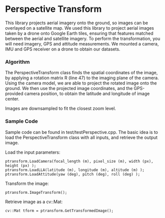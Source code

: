 # Perspective Transform

This library projects aerial imagery onto the ground, so images can be overlayed on a satellite map. We used this library to project aerial images taken by a drone onto Google Earth tiles, ensuring that features matched between the aerial and satellite imagery. To perform the transformation, you will need imagery, GPS and attitude measurements. We mounted a camera, IMU and GPS receiver on a drone to obtain our datasets.

### Algorithm

The PerspectiveTransform class finds the spatial coordinates of the image, by applying a rotation matrix R (line 47) to the imaging plane of the camera. Using the camera model, we are able to project the rotated image onto the ground. We then use the projected image coordinates, and the GPS-provided camera position, to obtain the latitude and longitude of image center.

Images are downsampled to fit the closest zoom level.


### Sample Code

Sample code can be found in test/testPerspective.cpp. The basic idea is to load the PerspectiveTransform class with all inputs, and retrieve the output image.


Load the input parameters:

    ptransform.LoadCamera(focal_length (m), pixel_size (m), width (px), height (px) );
    ptransform.LoadLLA(latitude (m), longitude (m), altitude (m) );
    ptransform.LoadAttitude(yaw (deg), pitch (deg), roll (deg) );

Transform the image:

    ptransform.ImageTransform();

Retrieve image as a cv::Mat:

   	cv::Mat tform = ptransform.GetTransformedImage();
